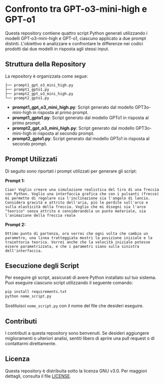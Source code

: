 # Confronto tra GPT-o3-mini-high e GPT-o1

Questa repository contiene quattro script Python generati utilizzando i modelli GPT-o3-mini-high e GPT-o1, ciascuno applicato a due prompt distinti. L'obiettivo è analizzare e confrontare le differenze nei codici prodotti dai due modelli in risposta agli stessi input.

## Struttura della Repository

La repository è organizzata come segue:

```
├── prompt1_gpt_o3_mini_high.py
├── prompt1_gpto1.py
├── prompt2_gpt_o3_mini_high.py
└── prompt2_gpto1.py
```

- **prompt1_gpt_o3_mini_high.py**: Script generato dal modello GPT3o-mini-high in risposta al primo prompt.
- **prompt1_gpto1.py**: Script generato dal modello GPTo1 in risposta al primo prompt.
- **prompt2_gpt_o3_mini_high.py**: Script generato dal modello GPT3o-mini-high in risposta al secondo prompt.
- **prompt2_gpto1.py**: Script generato dal modello GPTo1 in risposta al secondo prompt.

## Prompt Utilizzati

Di seguito sono riportati i prompt utilizzati per generare gli script:

**Prompt 1:**

```
Ciao! Voglio creare una simulazione realistica del tiro di una freccia con Python. Voglio una interfaccia grafica che con i pulsanti (frecce) mi permette di regolare sia l'inclinazione sia l'angolo di lancio. Considera gravità e attrito dell'aria, più le perdite sull'arco e sulla elasticità della freccia. Voglio che mi disegni sia l'arco "teorico" senza attrito e considerandola un punto materiale, sia l'animazione della freccia reale
```

**Prompt 2:**

```
Ottimo punto di partenza, ora vorrei che ogni volta che cambio un parametro, una linea tratteggiata mostri la posizione iniziale e la traiettoria teorica. Vorrei anche che la velocità iniziale potesse essere parametrizzata, e che i parametri siano sulla sinistra dell'interfaccia.
```

## Esecuzione degli Script

Per eseguire gli script, assicurati di avere Python installato sul tuo sistema. Puoi eseguire ciascuno script utilizzando il seguente comando:

```bash
pip install requirements.txt
python nome_script.py
```

Sostituisci `nome_script.py` con il nome del file che desideri eseguire.

## Contributi

I contributi a questa repository sono benvenuti. Se desideri aggiungere miglioramenti o ulteriori analisi, sentiti libero di aprire una pull request o di contattarmi direttamente.

## Licenza

Questa repository è distribuita sotto la licenza GNU v3.0. Per maggiori dettagli, consulta il file [LICENSE](LICENSE).

